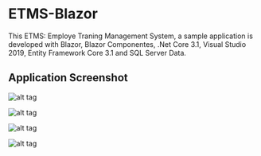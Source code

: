 # ETMS-Blazor
 This ETMS: Employe Traning Management System, a sample application is developed with Blazor, Blazor Componentes, .Net Core 3.1, Visual Studio 2019, Entity Framework Core 3.1 and SQL Server Data.
 
  ## Application Screenshot
  
![alt tag](https://github.com/Siraj360/ETMS-Blazor/blob/master/ETMS-Blazor/wwwroot/images/Blazor1.png)

![alt tag](https://github.com/Siraj360/ETMS-Blazor/blob/master/ETMS-Blazor/wwwroot/images/Blazor2.png)

![alt tag](https://github.com/Siraj360/ETMS-Blazor/blob/master/ETMS-Blazor/wwwroot/images/Blazor3.png)

![alt tag](https://github.com/Siraj360/ETMS-Blazor/blob/master/ETMS-Blazor/wwwroot/images/blazor-dashboard.png)
